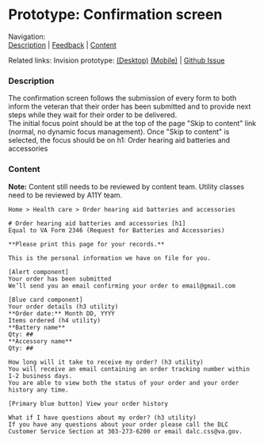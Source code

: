 # Prototype: Confirmation screen 

Navigation: <br>
[Description](https://github.com/department-of-veterans-affairs/va.gov-team/blob/master/products/medical-device-tool/design/prototype-confirmation-screen.md#description) | [Feedback](https://github.com/department-of-veterans-affairs/va.gov-team/blob/master/products/medical-device-tool/design/prototype-confirmation-screen.md#feedback) | [Content](https://github.com/department-of-veterans-affairs/va.gov-team/blob/master/products/medical-device-tool/design/prototype-confirmation-screen.md#content)

Related links: Invision prototype: [(Desktop)](https://vsateams.invisionapp.com/share/MYVTQ79UGNP) [(Mobile)](https://vsateams.invisionapp.com/share/NCVTQ81RDH7) | [Github Issue](https://github.com/department-of-veterans-affairs/va.gov-team/issues/5295)

### Description 
The confirmation screen follows the submission of every form to both inform the veteran that their order has been submitted and to provide next steps while they wait for their order to be delivered.<br>
The initial focus point should be at the top of the page "Skip to content" link (normal, no dynamic focus management).
Once "Skip to content" is selected, the focus should be on h1: Order hearing aid batteries and accessories

### Content
**Note:** Content still needs to be reviewed by content team. Utility classes need to be reviewed by A11Y team. 

```
Home > Health care > Order hearing aid batteries and accessories

# Order hearing aid batteries and accessories [h1]
Equal to VA Form 2346 (Request for Batteries and Accessories)

**Please print this page for your records.**

This is the personal information we have on file for you. 

[Alert component]
Your order has been submitted
We’ll send you an email confirming your order to email@gmail.com

[Blue card component]
Your order details (h3 utility)
**Order date:** Month DD, YYYY
Items ordered (h4 utility)
**Battery name**
Qty: ##
**Accessory name**
Qty: ##

How long will it take to receive my order? (h3 utility)
You will receive an email containing an order tracking number within 1-2 business days.
You are able to view both the status of your order and your order history any time.  

[Primary blue button] View your order history

What if I have questions about my order? (h3 utility)
If you have any questions about your order please call the DLC Customer Service Section at 303-273-6200 or email dalc.css@va.gov.
```

